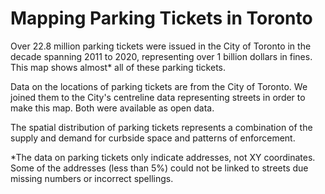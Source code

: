 # Mapping Parking Tickets in Toronto

Over 22.8 million parking tickets were issued in the City of Toronto in the decade spanning 2011 to 2020, representing over 1 billion dollars in fines. This map shows almost* all of these parking tickets.

Data on the locations of parking tickets are from the City of Toronto. We joined them to the City's centreline data representing streets in order to make this map. Both were available as open data.

The spatial distribution of parking tickets represents a combination of the supply and demand for curbside space and patterns of enforcement. 


*The data on parking tickets only indicate addresses, not XY coordinates. Some of the addresses (less than 5%) could not be linked to streets due missing numbers or incorrect spellings.
